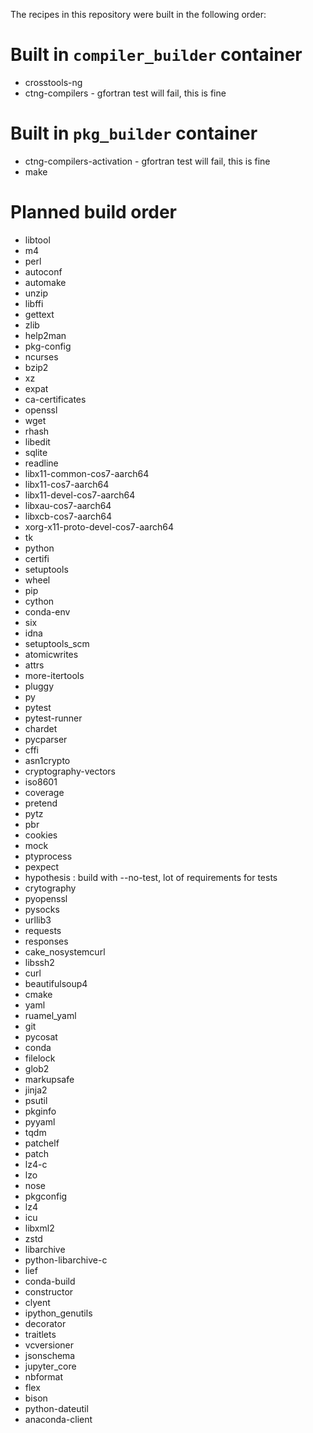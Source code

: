 The recipes in this repository were built in the following order:

# Built in `compiler_builder` container 

* crosstools-ng
* ctng-compilers - gfortran test will fail, this is fine

# Built in `pkg_builder` container

* ctng-compilers-activation - gfortran test will fail, this is fine
* make

# Planned build order

* libtool
* m4
* perl
* autoconf
* automake
* unzip
* libffi
* gettext
* zlib
* help2man
* pkg-config
* ncurses
* bzip2
* xz
* expat
* ca-certificates
* openssl
* wget
* rhash
* libedit
* sqlite
* readline
* libx11-common-cos7-aarch64
* libx11-cos7-aarch64
* libx11-devel-cos7-aarch64
* libxau-cos7-aarch64
* libxcb-cos7-aarch64
* xorg-x11-proto-devel-cos7-aarch64
* tk
* python
* certifi
* setuptools
* wheel
* pip
* cython
* conda-env
* six
* idna
* setuptools_scm
* atomicwrites
* attrs
* more-itertools
* pluggy
* py
* pytest
* pytest-runner
* chardet
* pycparser
* cffi
* asn1crypto
* cryptography-vectors
* iso8601
* coverage
* pretend
* pytz
* pbr
* cookies
* mock
* ptyprocess
* pexpect
* hypothesis : build with --no-test, lot of requirements for tests
* crytography
* pyopenssl
* pysocks
* urllib3
* requests
* responses
* cake_nosystemcurl
* libssh2
* curl
* beautifulsoup4
* cmake
* yaml
* ruamel_yaml
* git
* pycosat
* conda
* filelock
* glob2
* markupsafe
* jinja2
* psutil
* pkginfo
* pyyaml
* tqdm
* patchelf
* patch
* lz4-c
* lzo
* nose
* pkgconfig
* lz4
* icu
* libxml2
* zstd
* libarchive
* python-libarchive-c
* lief
* conda-build
* constructor
* clyent
* ipython_genutils
* decorator
* traitlets
* vcversioner
* jsonschema
* jupyter_core
* nbformat
* flex
* bison
* python-dateutil
* anaconda-client
